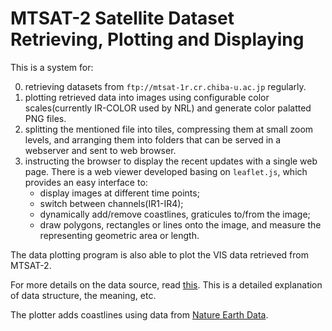 MTSAT-2 Satellite Dataset Retrieving, Plotting and Displaying
=============================================================

This is a system for:

0. retrieving datasets from `ftp://mtsat-1r.cr.chiba-u.ac.jp` regularly.
0. plotting retrieved data into images using configurable color
   scales(currently IR-COLOR used by NRL) and generate color palatted PNG
   files.
0. splitting the mentioned file into tiles, compressing them at small zoom
   levels, and arranging them into folders that can be served in a
   webserver and sent to web browser.
0. instructing the browser to display the recent updates with a single web
   page. There is a web viewer developed basing on `leaflet.js`, which
   provides an easy interface to:
    * display images at different time points;
    * switch between channels(IR1-IR4);
    * dynamically add/remove coastlines, graticules to/from the image;
    * draw polygons, rectangles or lines onto the image, and measure
      the representing geometric area or length.

The data plotting program is also able to plot the VIS data retrieved from
MTSAT-2.

For more details on the data source, read
[this](ftp://mtsat-1r.cr.chiba-u.ac.jp/readme.txt). This is a detailed
explanation of data structure, the meaning, etc.

The plotter adds coastlines using data from [Nature Earth
Data](http://www.naturalearthdata.com/downloads/10m-physical-vectors/10m-coastline/).
